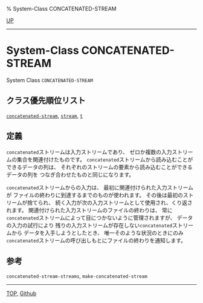 % System-Class CONCATENATED-STREAM

[UP](21.2.html)  

---

# System-Class **CONCATENATED-STREAM**


System Class `CONCATENATED-STREAM`


## クラス優先順位リスト

[`concatenated-stream`](21.2.concatenated-stream.html),
[`stream`](21.2.stream.html),
[`t`](4.4.t-system-class.html)


## 定義

`concatenated`ストリームは入力ストリームであり、
ゼロか複数の入力ストリームの集合を関連付けたものです。
`concatenated`ストリームから読み込むことができるデータの列は、
それぞれのストリームの要素から読み込むことができるデータの列を
つなぎ合わせたものと同じになります。

`concatenated`ストリームからの入力は、
最初に関連付けられた入力ストリームが
ファイルの終わりに到達するまでのものが使われます。
その後は最初のストリームが捨てられ、
続く入力が次の入力ストリームとして使用され、くり返されます。
関連付けられた入力ストリームのファイルの終わりは、
常に`concatenated`ストリームによって目につかないように管理されますが、
データの入力の試行により
残りの入力ストリームが存在しない`concatenated`ストリームから
データを入手しようとしたとき、
唯一そのような状況のときにのみ
`concatenated`ストリームの呼び出しもとにファイルの終わりを通知します。


## 参考

`concatenated-stream-streams`,
`make-concatenated-stream`


---
[TOP](index.html),  [Github](https://github.com/nptcl/npt-japanese)

